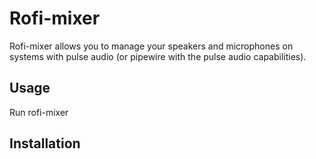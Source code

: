 # Rofi-mixer

Rofi-mixer allows you to manage your speakers and microphones on systems with
pulse audio (or pipewire with the pulse audio capabilities).

## Usage

Run rofi-mixer

## Installation
